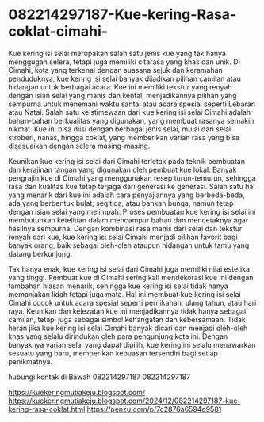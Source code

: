 # 082214297187-Kue-kering-Rasa-coklat-cimahi-
Kue kering isi selai merupakan salah satu jenis kue yang tak hanya menggugah selera, tetapi juga memiliki citarasa yang khas dan unik. Di Cimahi, kota yang terkenal dengan suasana sejuk dan keramahan penduduknya, kue kering isi selai banyak dijadikan pilihan camilan atau hidangan untuk berbagai acara. Kue ini memiliki tekstur yang renyah dengan isian selai yang manis dan kental, menjadikannya pilihan yang sempurna untuk menemani waktu santai atau acara spesial seperti Lebaran atau Natal. Salah satu keistimewaan dari kue kering isi selai Cimahi adalah bahan-bahan berkualitas yang digunakan, yang membuat rasanya semakin nikmat. Kue ini bisa diisi dengan berbagai jenis selai, mulai dari selai stroberi, nanas, hingga coklat, yang memberikan varian rasa yang bisa disesuaikan dengan selera masing-masing.

Keunikan kue kering isi selai dari Cimahi terletak pada teknik pembuatan dan kerajinan tangan yang digunakan oleh pembuat kue lokal. Banyak pengrajin kue di Cimahi yang menggunakan resep turun-temurun, sehingga rasa dan kualitas kue tetap terjaga dari generasi ke generasi. Salah satu hal yang menarik dari kue ini adalah cara penyajiannya yang berbeda-beda, ada yang berbentuk bulat, segitiga, atau bahkan bunga, namun tetap dengan isian selai yang melimpah. Proses pembuatan kue kering isi selai ini membutuhkan ketelitian dalam mencampur bahan dan mencetaknya agar hasilnya sempurna. Dengan kombinasi rasa manis dari selai dan tekstur renyah dari kue, kue kering isi selai Cimahi menjadi pilihan favorit bagi banyak orang, baik sebagai oleh-oleh ataupun hidangan untuk tamu yang datang berkunjung.

Tak hanya enak, kue kering isi selai dari Cimahi juga memiliki nilai estetika yang tinggi. Pembuat kue di Cimahi sering kali mendekorasi kue ini dengan tambahan hiasan menarik, sehingga kue kering isi selai tidak hanya memanjakan lidah tetapi juga mata. Hal ini membuat kue kering isi selai Cimahi cocok untuk acara spesial seperti pernikahan, ulang tahun, atau hari raya. Keunikan dan kelezatan kue ini menjadikannya tidak hanya sebagai camilan, tetapi juga sebagai simbol kehangatan dan kebersamaan. Tidak heran jika kue kering isi selai Cimahi banyak dicari dan menjadi oleh-oleh khas yang selalu dirindukan oleh para pengunjung kota ini. Dengan banyaknya varian selai yang dapat dipilih, kue kering ini selalu menawarkan sesuatu yang baru, memberikan kepuasan tersendiri bagi setiap penikmatnya.

hubungi kontak di Bawah
082214297187
082214297187

https://kuekeringmutiakeju.blogspot.com/
https://kuekeringmutiakeju.blogspot.com/2024/12/082214297187-kue-kering-rasa-coklat.html
https://penzu.com/p/7c2876a6594d9581
